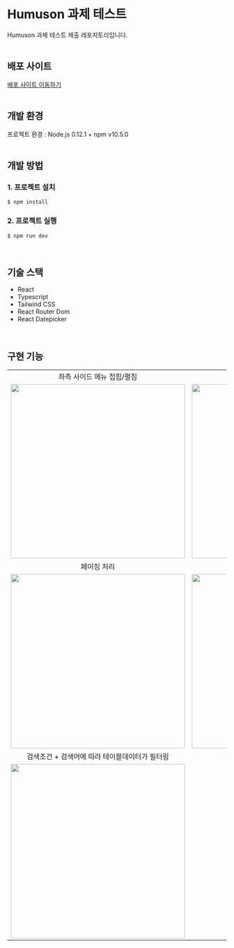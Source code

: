 # Humuson 과제 테스트
Humuson 과제 테스트 제출 레포지토리입니다.  
<br/>

## 배포 사이트
[배포 사이트 이동하기](https://humusontms.netlify.app/)  
<br/>

## 개발 환경
프로젝트 환경 : Node.js 0.12.1 + npm v10.5.0  
<br/>

## 개발 방법
### 1. 프로젝트 설치
```
$ npm install
```

### 2. 프로젝트 실행
```
$ npm run dev
```
<br/>


## 기술 스택
- React
- Typescript
- Tailwind CSS
- React Router Dom
- React Datepicker
<br/>

## 구현 기능
<table>
  <tr>
    <td align="center">
      좌측 사이드 메뉴 접힘/펼침
    </td>
    <td align="center">
      서브메뉴 접힘/펼침
    </td>
  </tr>
  <tr>
    <td>
      <img src="https://github.com/user-attachments/assets/f6faa4d7-6a59-4a4b-a2be-1cdd4c73b023" width="400px">
    </td>
     <td>
      <img src="https://github.com/user-attachments/assets/1b858dfe-993c-42c9-b301-4085c25210db" width="400px">
    </td>
  </tr>
  <tr>
    <td align="center">
      페이징 처리
    </td>
    <td align="center">
      캘린더를 활용한 날짜 영역 선택
    </td>
  </tr>
  <tr>
    <td>
      <img src="https://github.com/user-attachments/assets/def2e4e3-2c7f-45ad-8b13-413e04474d18" width="400px">
    </td>
    <td>
      <img src="https://github.com/user-attachments/assets/a5a35252-1d6c-4122-8fe1-90826bc3d54d" width="400px">
    </td>
  </tr>
  <tr>
    <td align="center">
      검색조건 + 검색어에 따라 테이블데이터가 필터링
    </td>
  </tr>
  <tr>
    <td>
      <img src="https://github.com/user-attachments/assets/9aa00ae8-9b88-4f26-9b88-af4be4fe527d" width="400px">
    </td>
  </tr>


